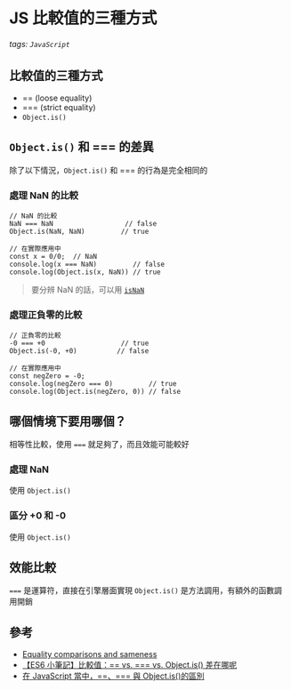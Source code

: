# JS 比較值的三種方式

###### tags: `JavaScript `

## 比較值的三種方式
- == (loose equality)
- === (strict equality)
- `Object.is()`

## `Object.is()` 和 === 的差異
除了以下情況，`Object.is()` 和 === 的行為是完全相同的
### 處理 NaN 的比較
```javascript=
// NaN 的比較
NaN === NaN                  // false
Object.is(NaN, NaN)         // true

// 在實際應用中
const x = 0/0;  // NaN
console.log(x === NaN)         // false
console.log(Object.is(x, NaN)) // true
```

> 要分辨 NaN 的話，可以用 [`isNaN`](https://developer.mozilla.org/zh-TW/docs/Web/JavaScript/Reference/Global_Objects/isNaN)

### 處理正負零的比較
```javascript=
// 正負零的比較
-0 === +0                   // true
Object.is(-0, +0)          // false

// 在實際應用中
const negZero = -0;
console.log(negZero === 0)         // true
console.log(Object.is(negZero, 0)) // false
```

## 哪個情境下要用哪個？
相等性比較，使用 `===` 就足夠了，而且效能可能較好

### 處理 NaN
使用 `Object.is()`

### 區分 +0 和 -0
使用 `Object.is()`

## 效能比較
`===` 是運算符，直接在引擎層面實現
`Object.is()` 是方法調用，有額外的函數調用開銷

## 參考
- [Equality comparisons and sameness
](https://developer.mozilla.org/en-US/docs/Web/JavaScript/Equality_comparisons_and_sameness)
- [【ES6 小筆記】比較值：== vs. === vs. Object.is() 差在哪呢](https://ithelp.ithome.com.tw/articles/10217627?sc=rss.iron)
- [在 JavaScript 當中，==、=== 與 Object.is()的區別](https://www.explainthis.io/zh-hant/swe/js-equality)